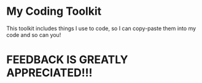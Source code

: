# My Coding Toolkit
This toolkit includes things I use to code, so I can copy-paste them into my code and so can you!

# FEEDBACK IS GREATLY APPRECIATED!!!
